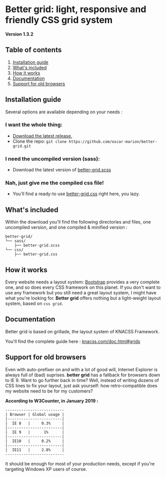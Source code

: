 # Better grid: light, responsive and friendly CSS grid system

**Version 1.3.2**

## Table of contents
1. [Installation guide](#installation-guide)
2. [What's included](#whats-included)
3. [How it works](#how-it-works)
4. [Documentation](#documentation)
5. [Support for old browsers](#support-for-old-browsers)

## Installation guide

Several options are available depending on your needs :

### I want the whole thing:

- [Download the latest release.](https://github.com/oscar-marion/better-grid/archive/v1.3.2.zip)
- Clone the repo: `git clone https://github.com/oscar-marion/better-grid.git`

### I need the uncompiled version (sass):

- Download the latest version of [better-grid.scss](https://github.com/oscar-marion/better-grid/blob/master/sass/light-grid.scss)

### Nah, just give me the compiled css file!

- You'll find a ready-to use [better-grid.css](https://github.com/oscar-marion/better-grid/blob/master/css/light-grid.css) right here, you lazy.

## What's included

Within the download you'll find the following directories and files, one uncompiled version, and one compiled & minified version :

```text
better-grid/
└── sass/
    ├── better-grid.scss
└── css/
    ├── better-grid.css
```
## How it works

Every website needs a layout system: [Bootstrap](https://github.com/twbs/bootstrap) provides a very complete one, and so does every CSS framework on this planet. If you don't want to use any framework but you still need a great layout system, I might have what you're looking for. **Better grid** offers nothing but a light-weight layout system, based on `css grid`.

## Documentation

Better grid is based on grillade, the layout system of KNACSS Framework. 

You'll find the complete guide here : [knacss.com/doc.html#grids](https://www.knacss.com/doc.html#grids)

## Support for old browsers

Even with auto-prefixer on and with a lot of good will, Internet Explorer is always full of (bad) suprises. **better grid** has a fallback for browsers down to IE 9. Want to go further back in time? Well, instead of writing dozens of CSS lines to fix your layout, just ask yourself: how retro-compatible does my website need to be for my customers?

**According to W3Counter, in January 2019 :**
```
--------------------------
| Browser | Global usage |
|------------------------|
|  IE 8   |     0.3%     |
|------------------------|
|  IE 9   |      1%      | 
|------------------------|
|  IE10   |     0.2%     |
|------------------------|
|  IE11   |     2.8%     |
--------------------------
```

It should be enough for most of your production needs, except if you're targeting Windows XP users of course.

